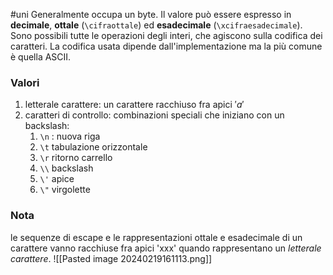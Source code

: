 #uni 
Generalmente occupa un byte. Il valore può essere espresso in __decimale__, __ottale__ (`\cifraottale`) ed __esadecimale__ (`\xcifraesadecimale`).
Sono possibili tutte le operazioni degli interi, che agiscono sulla codifica dei caratteri.
La codifica usata dipende dall'implementazione ma la più comune è quella ASCII.
### Valori
1. letterale carattere: un carattere racchiuso fra apici $'a'$
2. caratteri di controllo: combinazioni speciali che iniziano con un backslash:
	1. `\n` : nuova riga
	2. `\t` tabulazione orizzontale
	3. `\r` ritorno carrello
	4. `\\` backslash
	5. `\'` apice
	7. `\"` virgolette
### Nota
le sequenze di escape e le rappresentazioni ottale e esadecimale di un carattere vanno racchiuse fra apici 'xxx' quando rappresentano un _letterale carattere_.
![[Pasted image 20240219161113.png]]